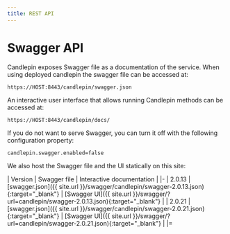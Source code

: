 ```yaml
---
title: REST API
---
```

# Swagger API
Candlepin exposes Swagger file as a documentation of the service. When using deployed candlepin the swagger file can be accessed at:

```
https://HOST:8443/candlepin/swagger.json

```
An interactive user interface that allows running Candlepin methods can be accessed at:

```
https://HOST:8443/candlepin/docs/
```

If you do not want to serve Swagger, you can turn it off with the following configuration property:

```
candlepin.swagger.enabled=false
```

We also host the Swagger file and the UI statically on this site: 

| Version | Swagger file | Interactive documentation |
|-
| 2.0.13 |  [swagger.json]({{ site.url }}/swagger/candlepin/swagger-2.0.13.json){:target="_blank"}  | [Swagger UI]({{ site.url }}/swagger/?url=candlepin/swagger-2.0.13.json){:target="_blank"} |
| 2.0.21 |  [swagger.json]({{ site.url }}/swagger/candlepin/swagger-2.0.21.json){:target="_blank"}  | [Swagger UI]({{ site.url }}/swagger/?url=candlepin/swagger-2.0.21.json){:target="_blank"} |
|=


